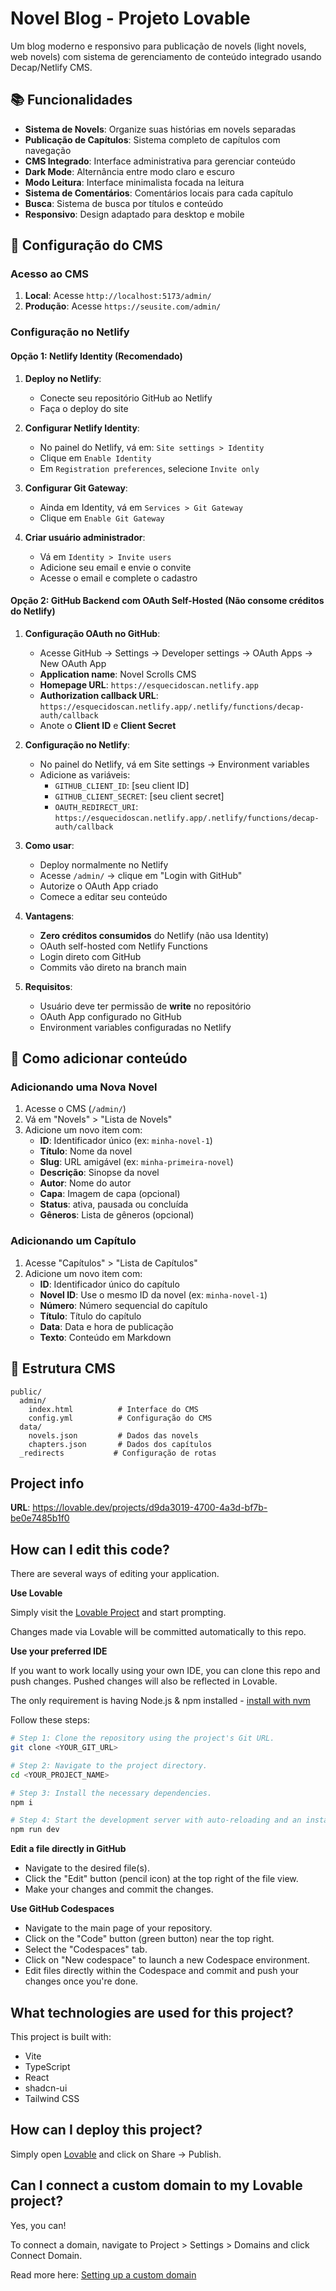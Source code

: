 # Novel Blog - Projeto Lovable

Um blog moderno e responsivo para publicação de novels (light novels, web novels) com sistema de gerenciamento de conteúdo integrado usando Decap/Netlify CMS.

## 📚 Funcionalidades

- **Sistema de Novels**: Organize suas histórias em novels separadas
- **Publicação de Capítulos**: Sistema completo de capítulos com navegação
- **CMS Integrado**: Interface administrativa para gerenciar conteúdo
- **Dark Mode**: Alternância entre modo claro e escuro
- **Modo Leitura**: Interface minimalista focada na leitura
- **Sistema de Comentários**: Comentários locais para cada capítulo
- **Busca**: Sistema de busca por títulos e conteúdo
- **Responsivo**: Design adaptado para desktop e mobile

## 🔧 Configuração do CMS

### Acesso ao CMS

1. **Local**: Acesse `http://localhost:5173/admin/`
2. **Produção**: Acesse `https://seusite.com/admin/`

### Configuração no Netlify

#### Opção 1: Netlify Identity (Recomendado)

1. **Deploy no Netlify**:
   - Conecte seu repositório GitHub ao Netlify
   - Faça o deploy do site

2. **Configurar Netlify Identity**:
   - No painel do Netlify, vá em: `Site settings > Identity`
   - Clique em `Enable Identity`
   - Em `Registration preferences`, selecione `Invite only`
   
3. **Configurar Git Gateway**:
   - Ainda em Identity, vá em `Services > Git Gateway`
   - Clique em `Enable Git Gateway`

4. **Criar usuário administrador**:
   - Vá em `Identity > Invite users`
   - Adicione seu email e envie o convite
   - Acesse o email e complete o cadastro

#### Opção 2: GitHub Backend com OAuth Self-Hosted (Não consome créditos do Netlify)

1. **Configuração OAuth no GitHub**:
   - Acesse GitHub → Settings → Developer settings → OAuth Apps → New OAuth App
   - **Application name**: Novel Scrolls CMS
   - **Homepage URL**: `https://esquecidoscan.netlify.app`
   - **Authorization callback URL**: `https://esquecidoscan.netlify.app/.netlify/functions/decap-auth/callback`
   - Anote o **Client ID** e **Client Secret**

2. **Configuração no Netlify**:
   - No painel do Netlify, vá em Site settings → Environment variables
   - Adicione as variáveis:
     - `GITHUB_CLIENT_ID`: [seu client ID]
     - `GITHUB_CLIENT_SECRET`: [seu client secret]
     - `OAUTH_REDIRECT_URI`: `https://esquecidoscan.netlify.app/.netlify/functions/decap-auth/callback`

3. **Como usar**:
   - Deploy normalmente no Netlify
   - Acesse `/admin/` → clique em "Login with GitHub"
   - Autorize o OAuth App criado
   - Comece a editar seu conteúdo

4. **Vantagens**:
   - **Zero créditos consumidos** do Netlify (não usa Identity)
   - OAuth self-hosted com Netlify Functions
   - Login direto com GitHub
   - Commits vão direto na branch main

5. **Requisitos**:
   - Usuário deve ter permissão de **write** no repositório
   - OAuth App configurado no GitHub
   - Environment variables configuradas no Netlify

## 📝 Como adicionar conteúdo

### Adicionando uma Nova Novel

1. Acesse o CMS (`/admin/`)
2. Vá em "Novels" > "Lista de Novels"
3. Adicione um novo item com:
   - **ID**: Identificador único (ex: `minha-novel-1`)
   - **Título**: Nome da novel
   - **Slug**: URL amigável (ex: `minha-primeira-novel`)
   - **Descrição**: Sinopse da novel
   - **Autor**: Nome do autor
   - **Capa**: Imagem de capa (opcional)
   - **Status**: ativa, pausada ou concluída
   - **Gêneros**: Lista de gêneros (opcional)

### Adicionando um Capítulo

1. Acesse "Capítulos" > "Lista de Capítulos"
2. Adicione um novo item com:
   - **ID**: Identificador único do capítulo
   - **Novel ID**: Use o mesmo ID da novel (ex: `minha-novel-1`)
   - **Número**: Número sequencial do capítulo
   - **Título**: Título do capítulo
   - **Data**: Data e hora de publicação
   - **Texto**: Conteúdo em Markdown

## 📁 Estrutura CMS

```
public/
  admin/
    index.html          # Interface do CMS
    config.yml          # Configuração do CMS
  data/
    novels.json         # Dados das novels
    chapters.json       # Dados dos capítulos
  _redirects           # Configuração de rotas
```

## Project info

**URL**: https://lovable.dev/projects/d9da3019-4700-4a3d-bf7b-be0e7485b1f0

## How can I edit this code?

There are several ways of editing your application.

**Use Lovable**

Simply visit the [Lovable Project](https://lovable.dev/projects/d9da3019-4700-4a3d-bf7b-be0e7485b1f0) and start prompting.

Changes made via Lovable will be committed automatically to this repo.

**Use your preferred IDE**

If you want to work locally using your own IDE, you can clone this repo and push changes. Pushed changes will also be reflected in Lovable.

The only requirement is having Node.js & npm installed - [install with nvm](https://github.com/nvm-sh/nvm#installing-and-updating)

Follow these steps:

```sh
# Step 1: Clone the repository using the project's Git URL.
git clone <YOUR_GIT_URL>

# Step 2: Navigate to the project directory.
cd <YOUR_PROJECT_NAME>

# Step 3: Install the necessary dependencies.
npm i

# Step 4: Start the development server with auto-reloading and an instant preview.
npm run dev
```

**Edit a file directly in GitHub**

- Navigate to the desired file(s).
- Click the "Edit" button (pencil icon) at the top right of the file view.
- Make your changes and commit the changes.

**Use GitHub Codespaces**

- Navigate to the main page of your repository.
- Click on the "Code" button (green button) near the top right.
- Select the "Codespaces" tab.
- Click on "New codespace" to launch a new Codespace environment.
- Edit files directly within the Codespace and commit and push your changes once you're done.

## What technologies are used for this project?

This project is built with:

- Vite
- TypeScript
- React
- shadcn-ui
- Tailwind CSS

## How can I deploy this project?

Simply open [Lovable](https://lovable.dev/projects/d9da3019-4700-4a3d-bf7b-be0e7485b1f0) and click on Share -> Publish.

## Can I connect a custom domain to my Lovable project?

Yes, you can!

To connect a domain, navigate to Project > Settings > Domains and click Connect Domain.

Read more here: [Setting up a custom domain](https://docs.lovable.dev/features/custom-domain#custom-domain)
